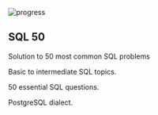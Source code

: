 ![progress](https://img.shields.io/badge/Progress:-32_/_50-plastic)
## SQL 50

Solution to 50 most common SQL problems

Basic to intermediate SQL topics.

50 essential SQL questions.

PostgreSQL dialect.
